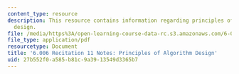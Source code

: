 ```yaml
---
content_type: resource
description: This resource contains information regarding principles of algorithm
  design.
file: /media/https%3A/open-learning-course-data-rc.s3.amazonaws.com/6-006-introduction-to-algorithms-fall-2011/27b552f0a585b81c9a3913549d3365b7_MIT6_006F11_rec11.pdf
file_type: application/pdf
resourcetype: Document
title: '6.006 Recitation 11 Notes: Principles of Algorithm Design'
uid: 27b552f0-a585-b81c-9a39-13549d3365b7
---
```

